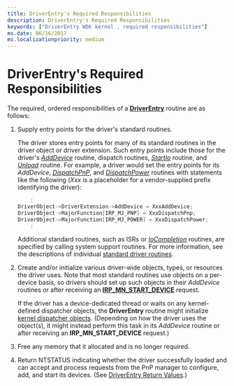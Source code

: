 ```yaml
---
title: DriverEntry's Required Responsibilities
description: DriverEntry's Required Responsibilities
keywords: ["DriverEntry WDK kernel , required responsibilities"]
ms.date: 06/16/2017
ms.localizationpriority: medium
---
```


# DriverEntry's Required Responsibilities





The required, ordered responsibilities of a [**DriverEntry**](/windows-hardware/drivers/ddi/wdm/nc-wdm-driver_initialize) routine are as follows:

1.  Supply entry points for the driver's standard routines.

    The driver stores entry points for many of its standard routines in the driver object or driver extension. Such entry points include those for the driver's [*AddDevice*](/windows-hardware/drivers/ddi/wdm/nc-wdm-driver_add_device) routine, dispatch routines, [*StartIo*](/windows-hardware/drivers/ddi/wdm/nc-wdm-driver_startio) routine, and [*Unload*](/windows-hardware/drivers/ddi/wdm/nc-wdm-driver_unload) routine. For example, a driver would set the entry points for its *AddDevice*, [*DispatchPnP*](/windows-hardware/drivers/ddi/wdm/nc-wdm-driver_dispatch), and [*DispatchPower*](/windows-hardware/drivers/ddi/wdm/nc-wdm-driver_dispatch) routines with statements like the following (*Xxx* is a placeholder for a vendor-supplied prefix identifying the driver):

    ```cpp
        :
    DriverObject->DriverExtension->AddDevice = XxxAddDevice;
    DriverObject->MajorFunction[IRP_MJ_PNP] = XxxDispatchPnp;
    DriverObject->MajorFunction[IRP_MJ_POWER] = XxxDispatchPower;
        :
    ```

    Additional standard routines, such as ISRs or [*IoCompletion*](/windows-hardware/drivers/ddi/wdm/nc-wdm-io_completion_routine) routines, are specified by calling system support routines. For more information, see the descriptions of individual [standard driver routines](./introduction-to-standard-driver-routines.md).

2.  Create and/or initialize various driver-wide objects, types, or resources the driver uses. Note that most standard routines use objects on a per-device basis, so drivers should set up such objects in their *AddDevice* routines or after receiving an [**IRP\_MN\_START\_DEVICE**](./irp-mn-start-device.md) request.

    If the driver has a device-dedicated thread or waits on any kernel-defined dispatcher objects, the **DriverEntry** routine might initialize [kernel dispatcher objects](./introduction-to-kernel-dispatcher-objects.md). (Depending on how the driver uses the object(s), it might instead perform this task in its *AddDevice* routine or after receiving an **IRP\_MN\_START\_DEVICE** request.)

3.  Free any memory that it allocated and is no longer required.

4.  Return NTSTATUS indicating whether the driver successfully loaded and can accept and process requests from the PnP manager to configure, add, and start its devices. (See [DriverEntry Return Values](driverentry-return-values.md).)

 

